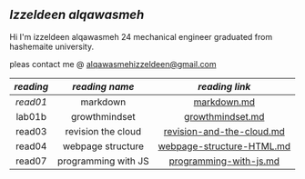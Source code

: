 ## ***Izzeldeen alqawasmeh***

Hi I'm izzeldeen alqawasmeh 24 mechanical engineer graduated from hashemaite university. 

pleas contact me @ [alqawasmehizzeldeen@gmail.com](alqawasmehizzeldeen@gmail.com)

|***reading***| ***reading name*** |***reading link*** |
|:---:        |:---:               |:---:              |
|*read01*     |markdown            |[markdown.md](https://izzeldeen01.github.io/reading-notes/markdown)|
|lab01b       |growthmindset       |[growthmindset.md](https://izzeldeen01.github.io/reading-notes/growthmindset)| 
|read03       |revision the cloud  |[revision-and-the-cloud.md](https://izzeldeen01.github.io/reading-notes/revisions-and-the-cloud)| 
|read04       |webpage structure   |[webpage-structure-HTML.md](https://izzeldeen01.github.io/reading-notes/Structure-web-pages-with-HTML)| 
|read07       |programming with JS | [programming-with-js.md](https://izzeldeen01.github.io/reading-notes/programming-with-js)|